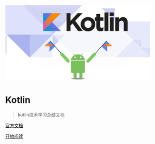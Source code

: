 <img src="image/ic_kotlin.jpg" alt="logo" style="zoom:80%;" />

# Kotlin 

> kotlin技术学习总结文档



[官方文档](https://developer.android.com/kotlin)

 [开始阅读](home.md)

